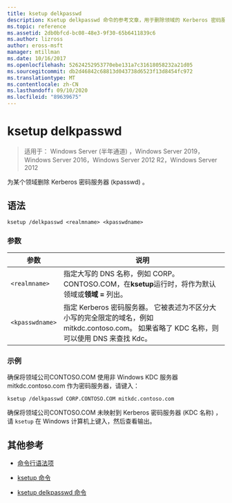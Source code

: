 ```yaml
---
title: ksetup delkpasswd
description: Ksetup delkpasswd 命令的参考文章，用于删除领域的 Kerberos 密码服务器 (kpasswd) 。
ms.topic: reference
ms.assetid: 2db0bfcd-bc08-48e3-9f30-65b6411839c6
ms.author: lizross
author: eross-msft
manager: mtillman
ms.date: 10/16/2017
ms.openlocfilehash: 52624252953770ebe131a7c31618058232a21d05
ms.sourcegitcommit: db2d46842c68813d043738d6523f13d8454fc972
ms.translationtype: MT
ms.contentlocale: zh-CN
ms.lasthandoff: 09/10/2020
ms.locfileid: "89639675"
---
```

# <a name="ksetup-delkpasswd"></a>ksetup delkpasswd

> 适用于： Windows Server (半年通道) ，Windows Server 2019，Windows Server 2016，Windows Server 2012 R2，Windows Server 2012

为某个领域删除 Kerberos 密码服务器 (kpasswd) 。

## <a name="syntax"></a>语法

```
ksetup /delkpasswd <realmname> <kpasswdname>
```

### <a name="parameters"></a>参数

| 参数 | 说明 |
| --------- | ----------- |
| `<realmname>` |  指定大写的 DNS 名称，例如 CORP。CONTOSO.COM，在**ksetup**运行时，将作为默认领域或**领域 =** 列出。 |
| `<kpasswdname>` | 指定 Kerberos 密码服务器。 它被表述为不区分大小写的完全限定的域名，例如 mitkdc.contoso.com。 如果省略了 KDC 名称，则可以使用 DNS 来查找 Kdc。 |

### <a name="examples"></a>示例

确保将领域公司CONTOSO.COM 使用非 Windows KDC 服务器 mitkdc.contoso.com 作为密码服务器，请键入：

```
ksetup /delkpasswd CORP.CONTOSO.COM mitkdc.contoso.com
```

确保将领域公司CONTOSO.COM 未映射到 Kerberos 密码服务器 (KDC 名称) ，请 `ksetup` 在 Windows 计算机上键入，然后查看输出。

## <a name="additional-references"></a>其他参考

- [命令行语法项](command-line-syntax-key.md)

- [ksetup 命令](ksetup.md)

- [ksetup delkpasswd 命令](ksetup-delkpasswd.md)
